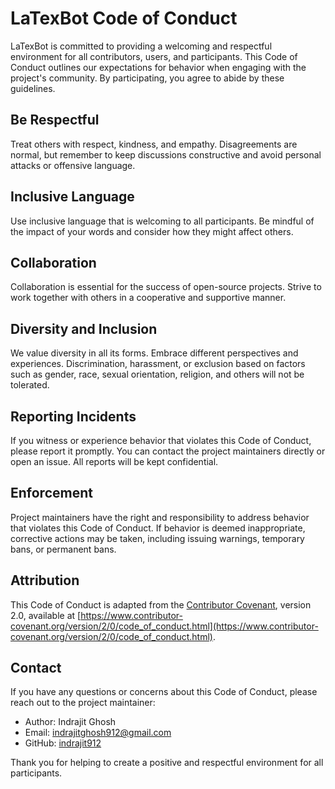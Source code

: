 # LaTexBot Code of Conduct

LaTexBot is committed to providing a welcoming and respectful environment for all contributors, users, and participants. This Code of Conduct outlines our expectations for behavior when engaging with the project's community. By participating, you agree to abide by these guidelines.

## Be Respectful

Treat others with respect, kindness, and empathy. Disagreements are normal, but remember to keep discussions constructive and avoid personal attacks or offensive language.

## Inclusive Language

Use inclusive language that is welcoming to all participants. Be mindful of the impact of your words and consider how they might affect others.

## Collaboration

Collaboration is essential for the success of open-source projects. Strive to work together with others in a cooperative and supportive manner.

## Diversity and Inclusion

We value diversity in all its forms. Embrace different perspectives and experiences. Discrimination, harassment, or exclusion based on factors such as gender, race, sexual orientation, religion, and others will not be tolerated.

## Reporting Incidents

If you witness or experience behavior that violates this Code of Conduct, please report it promptly. You can contact the project maintainers directly or open an issue. All reports will be kept confidential.

## Enforcement

Project maintainers have the right and responsibility to address behavior that violates this Code of Conduct. If behavior is deemed inappropriate, corrective actions may be taken, including issuing warnings, temporary bans, or permanent bans.

## Attribution

This Code of Conduct is adapted from the [Contributor Covenant](https://www.contributor-covenant.org/), version 2.0, available at [https://www.contributor-covenant.org/version/2/0/code_of_conduct.html](https://www.contributor-covenant.org/version/2/0/code_of_conduct.html).

## Contact

If you have any questions or concerns about this Code of Conduct, please reach out to the project maintainer:

- Author: Indrajit Ghosh
- Email: indrajitghosh912@gmail.com
- GitHub: [indrajit912](https://github.com/indrajit912)

Thank you for helping to create a positive and respectful environment for all participants.
